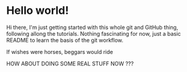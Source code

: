 # Hello world!

Hi there, I'm just getting started with this whole git and GitHub thing, following allong the tutorials. Nothing fascinating for now, just a basic README to learn the basis of the git workflow.

If wishes were horses, beggars would ride

HOW ABOUT DOING SOME REAL STUFF NOW ???
